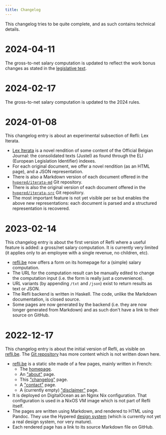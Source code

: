 ```yaml
---
title: Changelog
---
```


This changelog tries to be quite complete, and as such contains technical
details.

# 2024-04-11

The gross-to-net salary computation is updated to reflect the work bonus
changes as stated in the [legislative
text](https://refli.be/fr/lex/2024002395).

# 2024-02-17

The gross-to-net salary computation is updated to the 2024 rules.

# 2024-01-08

This changelog entry is about an experimental subsection of Refli: Lex Iterata.

- [Lex Iterata](https://refli.be/fr/lex) is a novel rendition of some content
  of the Official Belgian Journal: the consolidated texts (Justel) as found
  through the ELI (European Legislation Identifier) indexes.
- For each original document, we offer a novel rendition (as an HTML page), and
  a JSON representation.
- There is also a Markdown version of each document offered in the
  [`hypered/iterata-md`](https://github.com/hypered/iterata-md) Git repository.
- There is also the original version of each document offered in the
  [`hypered/iterata-src`](https://github.com/hypered/iterata-src) Git repository.
- The most important feature is not yet visible per se but enables the above
  new representations: each document is parsed and a structured representation
  is recovered.

# 2023-02-14

This changelog entry is about the first version of Refli where a useful feature
is added: a gross/net salary computation. It is currently very limited (it
applies only to an employee with a single revenue, no children, etc).

- [refli.be](https://refli.be) now offers a form on its homepage for a (simple)
  salary computation.
- The URL for the computation result can be manually edited to change the
  computation input (i.e. the form is really just a convenience).
- URL variants (by appending `/txt` and `/json`) exist to return results as
  text or JSON.
- The Refli backend is written in Haskell. The code, unlike the Markdown
  documentation, is closed source.
- Some pages are now generated by the backend (i.e. they are now longer
  generated from Markdown) and as such don't have a link to their source on
  GitHub.

# 2022-12-17

This changelog entry is about the initial version of Refli, as visible on
[refli.be](https://refli.be). The [Git
repository](https://github.com/hypered/refli.be) has more content which is not
written down here.

- [refli.be](https://refli.be) is a static site made of a few pages, mainly
  written in French:
  - The [homepage](/).
  - An ["about"](/pages/fr/about.md) page.
  - This ["changelog"](/pages/changelog.md) page.
  - A ["contact"](/pages/fr/contact.md) page.
  - A (currently empty) ["disclaimer"](/pages/fr/disclaimer.md) page.
- It is deployed on DigitalOcean as an Nginx Nix configuration. That
  configuration is used in a NixOS VM image which is not part of Refli itself.
- The pages are written using Markdown, and rendered to HTML using Pandoc. They
  use the Hypered [design system](https://github.com/hypered/design)
  (which is currently not yet a real design system, nor very mature).
- Each rendered page has a link to its source Markdown file on GitHub.

<br />
<br />

